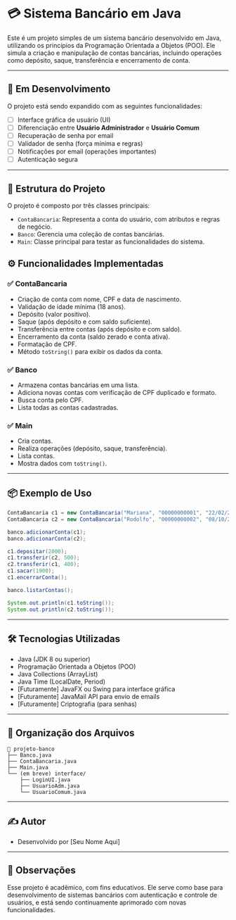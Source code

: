 # 💳 Sistema Bancário em Java

Este é um projeto simples de um sistema bancário desenvolvido em Java, utilizando os princípios da Programação Orientada a Objetos (POO). Ele simula a criação e manipulação de contas bancárias, incluindo operações como depósito, saque, transferência e encerramento de conta.

---

## 🚧 Em Desenvolvimento

O projeto está sendo expandido com as seguintes funcionalidades:

- [ ] Interface gráfica de usuário (UI)
- [ ] Diferenciação entre **Usuário Administrador** e **Usuário Comum**
- [ ] Recuperação de senha por email
- [ ] Validador de senha (força mínima e regras)
- [ ] Notificações por email (operações importantes)
- [ ] Autenticação segura

---

## 🧱 Estrutura do Projeto

O projeto é composto por três classes principais:

- `ContaBancaria`: Representa a conta do usuário, com atributos e regras de negócio.
- `Banco`: Gerencia uma coleção de contas bancárias.
- `Main`: Classe principal para testar as funcionalidades do sistema.

## ⚙️ Funcionalidades Implementadas

### ✅ ContaBancaria
- Criação de conta com nome, CPF e data de nascimento.
- Validação de idade mínima (18 anos).
- Depósito (valor positivo).
- Saque (após depósito e com saldo suficiente).
- Transferência entre contas (após depósito e com saldo).
- Encerramento da conta (saldo zerado e conta ativa).
- Formatação de CPF.
- Método `toString()` para exibir os dados da conta.

### ✅ Banco
- Armazena contas bancárias em uma lista.
- Adiciona novas contas com verificação de CPF duplicado e formato.
- Busca conta pelo CPF.
- Lista todas as contas cadastradas.

### ✅ Main
- Cria contas.
- Realiza operações (depósito, saque, transferência).
- Lista contas.
- Mostra dados com `toString()`.

---

## 📦 Exemplo de Uso

```java
ContaBancaria c1 = new ContaBancaria("Mariana", "00000000001", "22/02/2001");
ContaBancaria c2 = new ContaBancaria("Rodolfo", "00000000002", "08/10/2000");

banco.adicionarConta(c1);
banco.adicionarConta(c2);

c1.depositar(2000);
c1.transferir(c2, 500);
c2.transferir(c1, 400);
c1.sacar(1900);
c1.encerrarConta();

banco.listarContas();

System.out.println(c1.toString());
System.out.println(c2.toString());
```

---

## 🛠 Tecnologias Utilizadas

- Java (JDK 8 ou superior)
- Programação Orientada a Objetos (POO)
- Java Collections (ArrayList)
- Java Time (LocalDate, Period)
- [Futuramente] JavaFX ou Swing para interface gráfica
- [Futuramente] JavaMail API para envio de emails
- [Futuramente] Criptografia (para senhas)

---

## 📁 Organização dos Arquivos

```
📂 projeto-banco
├── Banco.java
├── ContaBancaria.java
├── Main.java
└── (em breve) interface/
    ├── LoginUI.java
    ├── UsuarioAdm.java
    └── UsuarioComum.java
```

---

## ✍️ Autor

- Desenvolvido por [Seu Nome Aqui]

---

## 📌 Observações

Esse projeto é acadêmico, com fins educativos. Ele serve como base para desenvolvimento de sistemas bancários com autenticação e controle de usuários, e está sendo continuamente aprimorado com novas funcionalidades.